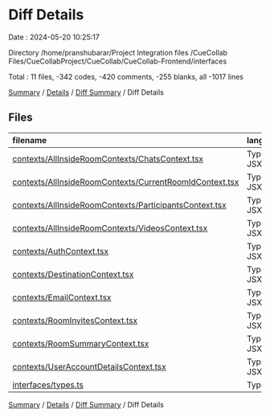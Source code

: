 # Diff Details

Date : 2024-05-20 10:25:17

Directory /home/pranshubarar/Project Integration files /CueCollab Files/CueCollabProject/CueCollab/CueCollab-Frontend/interfaces

Total : 11 files,  -342 codes, -420 comments, -255 blanks, all -1017 lines

[Summary](results.md) / [Details](details.md) / [Diff Summary](diff.md) / Diff Details

## Files
| filename | language | code | comment | blank | total |
| :--- | :--- | ---: | ---: | ---: | ---: |
| [contexts/AllInsideRoomContexts/ChatsContext.tsx](/contexts/AllInsideRoomContexts/ChatsContext.tsx) | TypeScript JSX | 0 | 0 | -1 | -1 |
| [contexts/AllInsideRoomContexts/CurrentRoomIdContext.tsx](/contexts/AllInsideRoomContexts/CurrentRoomIdContext.tsx) | TypeScript JSX | -22 | 0 | -6 | -28 |
| [contexts/AllInsideRoomContexts/ParticipantsContext.tsx](/contexts/AllInsideRoomContexts/ParticipantsContext.tsx) | TypeScript JSX | -53 | 0 | -19 | -72 |
| [contexts/AllInsideRoomContexts/VideosContext.tsx](/contexts/AllInsideRoomContexts/VideosContext.tsx) | TypeScript JSX | -107 | -73 | -67 | -247 |
| [contexts/AuthContext.tsx](/contexts/AuthContext.tsx) | TypeScript JSX | -25 | 0 | -5 | -30 |
| [contexts/DestinationContext.tsx](/contexts/DestinationContext.tsx) | TypeScript JSX | -46 | 0 | -10 | -56 |
| [contexts/EmailContext.tsx](/contexts/EmailContext.tsx) | TypeScript JSX | -21 | -13 | -5 | -39 |
| [contexts/RoomInvitesContext.tsx](/contexts/RoomInvitesContext.tsx) | TypeScript JSX | -52 | 0 | -21 | -73 |
| [contexts/RoomSummaryContext.tsx](/contexts/RoomSummaryContext.tsx) | TypeScript JSX | -47 | -87 | -38 | -172 |
| [contexts/UserAccountDetailsContext.tsx](/contexts/UserAccountDetailsContext.tsx) | TypeScript JSX | -68 | -256 | -108 | -432 |
| [interfaces/types.ts](/interfaces/types.ts) | TypeScript | 99 | 9 | 25 | 133 |

[Summary](results.md) / [Details](details.md) / [Diff Summary](diff.md) / Diff Details